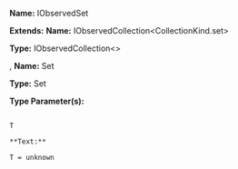 **Name:** IObservedSet

**Extends:** **Name:** IObservedCollection<CollectionKind.set>

**Type:** IObservedCollection<>

, **Name:** Set<T>

**Type:** Set<T>

**Type Parameter(s):**

```**Name:**

T

**Text:**

T = unknown

```

